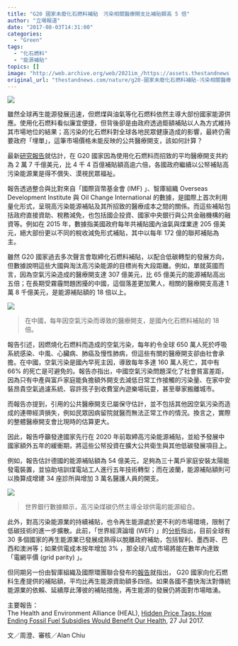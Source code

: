 ```yaml
---
title: "G20 國家未廢化石燃料補貼　污染相關醫療開支比補貼額高 5 倍"
author: "立場報道"
date: "2017-08-03T14:31:00"
categories:
  - "Green"
tags:
  - "化石燃料"
  - "能源補貼"
topics: []
image: "http://web.archive.org/web/2021im_/https://assets.thestandnews.com/media/photos/medic-bg-01_mQyKS.png"
original_url: "thestandnews.com/nature/g20-國家未廢化石燃料補貼-污染相關醫療開支比補貼額高-5-倍"
---
```

![](http://web.archive.org/web/2021im_/https://assets.thestandnews.com/media/photos/medic-bg-01_mQyKS.png)

雖然全球再生能源發展迅速，但燃煤與油氣等化石燃料依然主導大部份國家能源供應。使用化石燃料看似廉宜便捷，但背後卻是由政府透過鉅額補貼以人為方式維持其市場地位的結果；高污染的化石燃料對全球各地民眾健康造成的影響，最終仍需要政府「埋單」，這筆市場價格未能反映的公共醫療開支，該如何計算？

最新[研究報告](http://web.archive.org/web/20211229132500/http://env-health.org/IMG/pdf/healthandenvironmentalliance_hidden_price_tags_report.pdf)就估計，在 G20 國家因為使用化石燃料而招致的平均醫療開支共約為 2 萬 7 千億美元，比 4 千 4 百億補貼額高逾六倍，各國政府繼續以公帑補貼高污染能源業是得不償失、漠視民眾福祉。

報告透過整合與比對來自「國際貨幣基金會 (IMF) 」、智庫組織 Overseas Development Institute 與 Oil Change International 的數據，是國際上首次利用量化形式，呈現高污染能源補貼及其所招致的醫療成本之間的關係。而這些補貼包括政府直接資助、稅務減免，也包括國企投資、國家中央銀行與公共金融機構的融資等。例如在 2015 年，數據指美國政府每年共補貼國內油氣與煤業達 205 億美元，絕大部份更以不同的稅收減免形式補貼，其中以每年 172 億的聯邦補貼為主。

雖然 G20 國家過去多次聲言會取締化石燃料補貼，以配合低碳轉型的發展方向，但數據說明這些大國與淘汰高污染能源的目標尚有大段距離。例如，單就英國而言，因為空氣污染造成的醫療開支達 307 億美元，比 65 億美元的能源補貼高出五倍；在長期受霧霾問題困擾的中國，這個落差更加驚人，相關的醫療開支高達 1 萬 8 千億美元，是能源補貼額的 18 倍以上。

![](http://web.archive.org/web/2021im_/https://assets.thestandnews.com/media/photos/medic-budget-01_gOHxM.png)
> 在中國，每年因空氣污染而導致的醫療開支，是國內化石燃料補貼的 18 倍。

報告引述，因燃燒化石燃料而造成的空氣污染，每年約令全球 650 萬人死於呼吸系統感染、中風、心臟病、肺癌及慢性肺病，但這些有關的醫療開支卻由社會承擔。在中國，空氣污染是國內早死主因，導致每年多達 160 萬人死亡，其中有 66% 的死亡是可避免的。報告亦指出，中國空氣污染問題深化了社會貧富差距，因為只有中產與富戶家庭能負擔額外開支去減低日常工作接觸的污染量、在家中安裝昂貴空氣過濾系統、容許孩子到收費室內遊樂場玩耍，甚至舉家搬離城市。

而報告亦提到，引用的公共醫療開支已屬保守估計，並不包括其他因空氣污染而造成的連帶經濟損失，例如民眾因病留院就醫而無法正常工作的情況。換言之，實際的整體醫療開支會比現時的估算更大。

因此，報告呼籲發達國家先行在 2020 年前取締高污染能源補貼，並給予發展中國家額外五年的緩衝期，將這些公帑投資在擴大公共衛生與其他低碳發展項目上。

例如，報告估計德國的能源補貼額為 54 億美元，足夠為三十萬戶家庭安裝太陽能發電裝置，並協助培訓煤電站工人進行五年技術轉型；而在波蘭，能源補貼額則可以換算成增建 34 座診所與增加 3 萬名醫護人員的開支。

![](http://web.archive.org/web/2021im_/https://assets.thestandnews.com/media/photos/E89EA2E5B995E5BFABE785A7202017-08-0220E4B88BE58D885.18.38_pR09q.png)
> 世界銀行數據顯示，高污染煤碳仍然主導全球供電的能源組合。

此外，對高污染能源業的持續補貼，也令再生能源處於更不利的市場環境，限制了低碳技術的進一步擴散。此前，「世界經濟論壇 (WEF) 」的[分析](http://web.archive.org/web/20211229132500/http://www3.weforum.org/docs/WEF_Renewable_Infrastructure_Investment_Handbook.pdf)指出，目前全球有 30 多個國家的再生能源業已發展成熟得以脫離政府補助，包括智利、墨西哥、巴西和澳洲等；如果供電成本按年增加 3% ，那全球八成市場將能在數年內達致「電網平價 (grid parity) 」。

但同期另一份由智庫組織及國際環團聯合發布的[報告](http://web.archive.org/web/20211229132500/http://priceofoil.org/content/uploads/2017/07/talk_is_cheap_G20_report_July2017.pdf)就指出， G20 國家向化石燃料生產提供的補貼額，平均比再生能源資助額多四倍。如果各國不盡快淘汰對傳統能源業的依賴、延續厚此薄彼的補貼措施，再生能源的發展仍將面對市場暗湧。

主要報告：  
The Health and Environment Alliance (HEAL), [Hidden Price Tags: How Ending Fossil Fuel Subsidies Would Benefit Our Health](http://web.archive.org/web/20211229132500/http://env-health.org/IMG/pdf/healthandenvironmentalliance_hidden_price_tags_report.pdf), 27 Jul 2017.

文／周澄、審核／Alan Chiu
